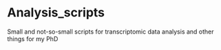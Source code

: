 # Analysis_scripts
Small and not-so-small scripts for transcriptomic data analysis and other things for my PhD

